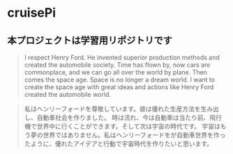 # cruisePi

## 本プロジェクトは学習用リポジトリです

>I respect Henry Ford. He invented superior production methods and created the automobile society.
> Time has flown by, now cars are commonplace, and we can go all over the world by plane.
> Then comes the space age. Space is no longer a dream world.
> I want to create the space age with great ideas and actions like Henry Ford created the automobile world.

>私はヘンリーフォードを尊敬しています。彼は優れた生産方法を生み出し、自動車社会を作りました。
>時は流れ、今は自動車は当たり前、飛行機で世界中に行くことができます。そして次は宇宙の時代です。
>宇宙はもう夢の世界ではありません。私はヘンリーフォードをが自動車世界を作ったように、優れたアイデアと行動で宇宙時代を作りたいと思います。
